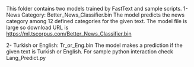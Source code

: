 This folder contains two models trained by FastText and sample scripts.
1- News Category: Better_News_Classifier.bin 
The model predicts the news category among 12 defined categories for the given text.
The model file is large so download URL is https://ml.tscorpus.com/Better_News_Classifier.bin

2- Turkish or English: Tr_or_Eng.bin
The model makes a prediction if the given text is Turkish or English.
For sample python interaction check Lang_Predict.py
